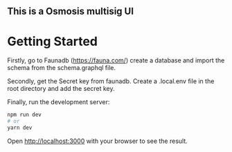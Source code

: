 ## This is a Osmosis multisig UI 

# Getting Started

Firstly, go to Faunadb (https://fauna.com/) create a database and import the schema from the schema.graphql file. 

Secondly, get the Secret key from faunadb. Create a .local.env file in the root directory and add the secret key.

Finally, run the development server:

```bash
npm run dev
# or
yarn dev
```

Open [http://localhost:3000](http://localhost:3000) with your browser to see the result.
